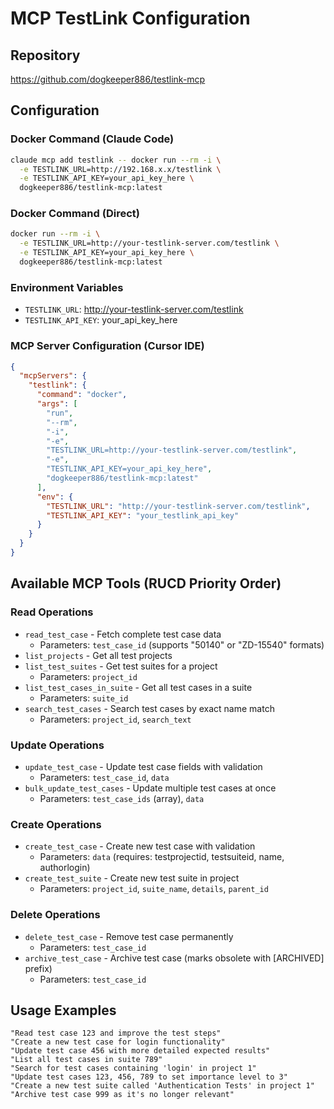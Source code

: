 # MCP TestLink Configuration

## Repository
https://github.com/dogkeeper886/testlink-mcp

## Configuration

### Docker Command (Claude Code)
```bash
claude mcp add testlink -- docker run --rm -i \
  -e TESTLINK_URL=http://192.168.x.x/testlink \
  -e TESTLINK_API_KEY=your_api_key_here \
  dogkeeper886/testlink-mcp:latest
```

### Docker Command (Direct)
```bash
docker run --rm -i \
  -e TESTLINK_URL=http://your-testlink-server.com/testlink \
  -e TESTLINK_API_KEY=your_api_key_here \
  dogkeeper886/testlink-mcp:latest
```

### Environment Variables
- `TESTLINK_URL`: http://your-testlink-server.com/testlink
- `TESTLINK_API_KEY`: your_api_key_here

### MCP Server Configuration (Cursor IDE)
```json
{
  "mcpServers": {
    "testlink": {
      "command": "docker",
      "args": [
        "run",
        "--rm",
        "-i",
        "-e",
        "TESTLINK_URL=http://your-testlink-server.com/testlink",
        "-e",
        "TESTLINK_API_KEY=your_api_key_here",
        "dogkeeper886/testlink-mcp:latest"
      ],
      "env": {
        "TESTLINK_URL": "http://your-testlink-server.com/testlink",
        "TESTLINK_API_KEY": "your_testlink_api_key"
      }
    }
  }
}
```

## Available MCP Tools (RUCD Priority Order)

### Read Operations
- `read_test_case` - Fetch complete test case data
  - Parameters: `test_case_id` (supports "50140" or "ZD-15540" formats)
- `list_projects` - Get all test projects
- `list_test_suites` - Get test suites for a project
  - Parameters: `project_id`
- `list_test_cases_in_suite` - Get all test cases in a suite
  - Parameters: `suite_id`
- `search_test_cases` - Search test cases by exact name match
  - Parameters: `project_id`, `search_text`

### Update Operations
- `update_test_case` - Update test case fields with validation
  - Parameters: `test_case_id`, `data`
- `bulk_update_test_cases` - Update multiple test cases at once
  - Parameters: `test_case_ids` (array), `data`

### Create Operations
- `create_test_case` - Create new test case with validation
  - Parameters: `data` (requires: testprojectid, testsuiteid, name, authorlogin)
- `create_test_suite` - Create new test suite in project
  - Parameters: `project_id`, `suite_name`, `details`, `parent_id`

### Delete Operations
- `delete_test_case` - Remove test case permanently
  - Parameters: `test_case_id`
- `archive_test_case` - Archive test case (marks obsolete with [ARCHIVED] prefix)
  - Parameters: `test_case_id`

## Usage Examples

```
"Read test case 123 and improve the test steps"
"Create a new test case for login functionality"
"Update test case 456 with more detailed expected results"
"List all test cases in suite 789"
"Search for test cases containing 'login' in project 1"
"Update test cases 123, 456, 789 to set importance level to 3"
"Create a new test suite called 'Authentication Tests' in project 1"
"Archive test case 999 as it's no longer relevant"
```
